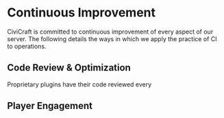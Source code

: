 # Continuous Improvement

CiviCraft is committed to continuous improvement of every aspect of our server. The following details the ways in which we apply the practice of CI to operations.

## Code Review & Optimization
Proprietary plugins have their code reviewed every 

## Player Engagement